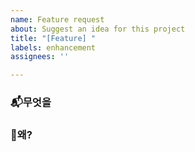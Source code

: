 ```yaml
---
name: Feature request
about: Suggest an idea for this project
title: "[Feature] "
labels: enhancement
assignees: ''

---
```


### 📬무엇을 



### 🤔왜?
